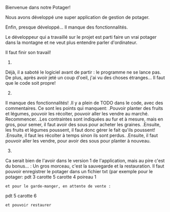 Bienvenue dans notre Potager!

Nous avons développé une super application de gestion de potager.

Enfin, presque développé... Il manque des fonctionnalités.

Le développeur qui a travaillé sur le projet est parti faire un vrai potager dans la montagne et ne veut plus entendre parler d'ordinateur.

Il faut finir son travail!


1.
Déjà, il a saboté le logiciel avant de partir : le programme ne se lance pas.
De plus, après avoir jeté un coup d'oeil, j'ai vu des choses étranges... Il faut que le code soit propre!

2.
Il manque des fonctionnalités!
.Il y a plein de TODO dans le code, avec des commentaires. Ce sont les points qui manquent:
	.Pouvoir planter des fruits et légumes, pouvoir les récolter, pouvoir aller les vendre au marché. Recommencer.
	.Les contraintes sont indiquées au fur et à mesure, mais en gros, pour semer, il faut avoir des sous pour acheter les graines.
	.Ensuite, les fruits et légumes poussent, il faut donc gérer le fait qu'ils poussent!
	.Ensuite, il faut les récolter à temps sinon ils sont perdus.
	.Ensuite, il faut pouvoir aller les vendre, pour avoir des sous pour planter à nouveau.
	

3.	
Ca serait bien de l'avoir dans le version 1 de l'application, mais au pire c'est du bonus... :
	Un gros morceau, c'est la sauvegarde et la restauration. 
	Il faut pouvoir enregistrer le potager dans un fichier txt (par exemple pour le potager:
pdt
3
carotte
5
carotte
4
poireau
1
	
	et pour le garde-manger, en attente de vente : 
	
pdt
5
carotte
6

	et pouvoir restaurer
	
	
	
	
	
	